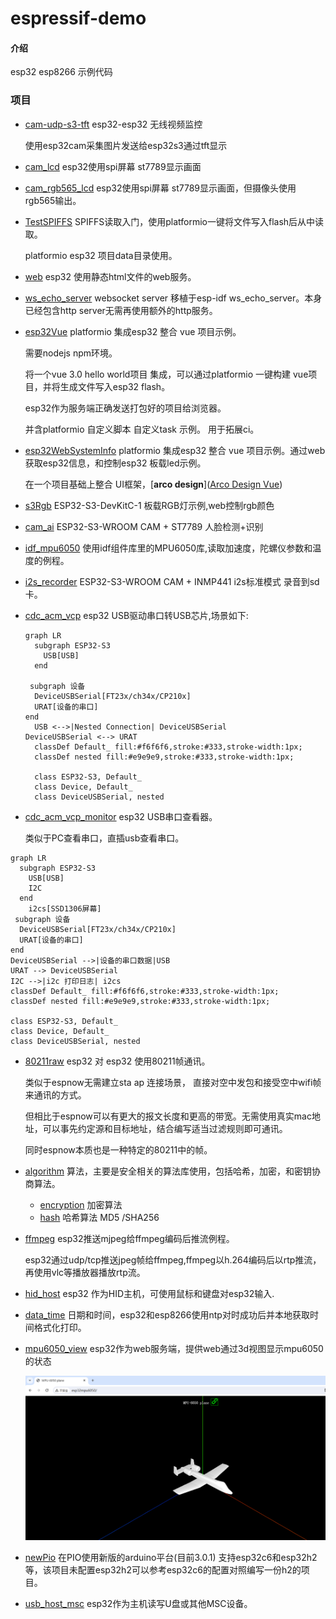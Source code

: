 # espressif-demo

#### 介绍
esp32 esp8266 示例代码



### 项目

* [cam-udp-s3-tft](./cam-udp-s3-tft)  esp32-esp32 无线视频监控

  使用esp32cam采集图片发送给esp32s3通过tft显示

* [cam_lcd](./cam_lcd)  esp32使用spi屏幕 st7789显示画面

* [cam_rgb565_lcd](./cam_lcd)  esp32使用spi屏幕 st7789显示画面，但摄像头使用rgb565输出。

* [TestSPIFFS](./TestSPIFFS) SPIFFS读取入门，使用platformio一键将文件写入flash后从中读取。

  platformio esp32 项目data目录使用。 

* [web](./web)  esp32 使用静态html文件的web服务。

* [ws_echo_server](./ws_echo_server) websocket server 移植于esp-idf ws_echo_server。本身已经包含http server无需再使用额外的http服务。

* [esp32Vue](./esp32Vue) platformio 集成esp32 整合 vue 项目示例。

  需要nodejs npm环境。

  将一个vue 3.0 hello world项目 集成，可以通过platformio 一键构建 vue项目，并将生成文件写入esp32 flash。

  esp32作为服务端正确发送打包好的项目给浏览器。

  并含platformio 自定义脚本 自定义task 示例。 用于拓展ci。
  
* [esp32WebSystemInfo](./esp32WebSystemInfo) platformio 集成esp32 整合 vue 项目示例。通过web获取esp32信息，和控制esp32 板载led示例。

  在一个项目基础上整合 UI框架，[**arco design**]([Arco Design Vue](https://arco.design/vue/docs/start))

* [s3Rgb](./s3Rgb) ESP32-S3-DevKitC-1 板载RGB灯示例,web控制rgb颜色

* [cam_ai](./cam_ai) ESP32-S3-WROOM CAM + ST7789 人脸检测+识别

* [idf_mpu6050](./idf_mpu6050) 使用idf组件库里的MPU6050库,读取加速度，陀螺仪参数和温度的例程。

* [i2s_recorder](./i2s_recorder) ESP32-S3-WROOM CAM +  INMP441 i2s标准模式 录音到sd卡。

* [cdc_acm_vcp](./cdc_acm_vcp) esp32 USB驱动串口转USB芯片,场景如下:

  ```mermaid
  graph LR
    subgraph ESP32-S3
      USB[USB]
    end
  
   subgraph 设备
    DeviceUSBSerial[FT23x/ch34x/CP210x]
    URAT[设备的串口]
  end
    USB <-->|Nested Connection| DeviceUSBSerial
  DeviceUSBSerial <--> URAT
    classDef Default_ fill:#f6f6f6,stroke:#333,stroke-width:1px;
    classDef nested fill:#e9e9e9,stroke:#333,stroke-width:1px;
  
    class ESP32-S3, Default_
    class Device, Default_
    class DeviceUSBSerial, nested
  
  ```

  

* [cdc_acm_vcp_monitor](./cdc_acm_vcp_monitor) esp32 USB串口查看器。

  类似于PC查看串口，直插usb查看串口。

```mermaid
graph LR
  subgraph ESP32-S3
    USB[USB]
    I2C
  end
	i2cs[SSD1306屏幕]
 subgraph 设备
  DeviceUSBSerial[FT23x/ch34x/CP210x]
  URAT[设备的串口]
end
DeviceUSBSerial -->|设备的串口数据|USB 
URAT --> DeviceUSBSerial
I2C -->|i2c 打印日志| i2cs
classDef Default_ fill:#f6f6f6,stroke:#333,stroke-width:1px;
classDef nested fill:#e9e9e9,stroke:#333,stroke-width:1px;

class ESP32-S3, Default_
class Device, Default_
class DeviceUSBSerial, nested
```

* [80211raw](./80211raw)  esp32 对 esp32 使用80211帧通讯。

  类似于espnow无需建立sta ap 连接场景， 直接对空中发包和接受空中wifi帧来通讯的方式。

  但相比于espnow可以有更大的报文长度和更高的带宽。无需使用真实mac地址，可以事先约定源和目标地址，结合编写适当过滤规则即可通讯。

  同时espnow本质也是一种特定的80211中的帧。

* [algorithm](./algorithm) 算法，主要是安全相关的算法库使用，包括哈希，加密，和密钥协商算法。
  * [encryption](./algorithm/encryption) 加密算法 
  * [hash](./algorithm/hash) 哈希算法 MD5 /SHA256

* [ffmpeg](./ffmpeg) esp32推送mjpeg给ffmpeg编码后推流例程。

  esp32通过udp/tcp推送jpeg帧给ffmpeg,ffmpeg以h.264编码后以rtp推流，再使用vlc等播放器播放rtp流。


* [hid_host](./hid_host) esp32 作为HID主机，可使用鼠标和键盘对esp32输入.

* [data_time](./date_time) 日期和时间，esp32和esp8266使用ntp对时成功后并本地获取时间格式化打印。

  

* [mpu6050_view](./mpu6050_view) esp32作为web服务端，提供web通过3d视图显示mpu6050的状态

  ![6050 3d](./mpu6050_view/demo.png)

 

* [newPio](./newPio) 在PIO使用新版的arduino平台(目前3.0.1) 支持esp32c6和esp32h2等，该项目未配置esp32h2可以参考esp32c6的配置对照编写一份h2的项目。
* [usb_host_msc](./usb_host_msc) esp32作为主机读写U盘或其他MSC设备。
